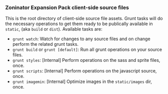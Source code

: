 ### Zoninator Expansion Pack client-side source files

This is the root directory of client-side source file assets. Grunt tasks will do the necessary operations to get them ready to be publically available in `static`, (aka `build` or `dist`). Available tasks are:

* `grunt watch`: Watch for changes to any source files and on change perform the related grunt tasks.
* `grunt build` or `grunt [default]`: Run all grunt operations on your source files.
* `grunt styles`: [Internal] Perform operations on the sass and sprite files, once.
* `grunt scripts`: [Internal] Perform operations on the javascript source, once.
* `grunt imagemin`: [Internal] Optimize images in the `static/images` dir, once.
